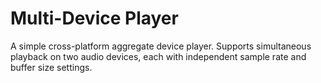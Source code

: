 # Multi-Device Player

A simple cross-platform aggregate device player. Supports simultaneous playback on two audio devices, each with independent sample rate and buffer size settings.
